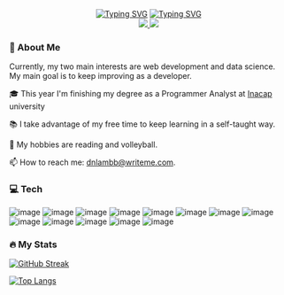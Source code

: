 <section align="center">
<a href="https://git.io/typing-svg"><img src="https://readme-typing-svg.demolab.com?font=Exo&weight=500&size=40&duration=4000&pause=1000&color=F0A500&center=true&vCenter=true&repeat=false&width=450&lines=Daniel+Cordero" alt="Typing SVG" /></a>
<a href="https://git.io/typing-svg"><img src="https://readme-typing-svg.demolab.com?font=Exo&weight=400&size=30&duration=4000&pause=1000&color=FFF&center=true&vCenter=true&width=560&lines=Frontend+Developer;1+year+of+experience+in+personal+projects" alt="Typing SVG" /></a>
</section>

<section id="badges" align="center">
  <a href="https://www.linkedin.com/in/daniel-cordero-mel%C3%A9ndez/">
    <img src="https://img.shields.io/badge/LinkedIn-292733?style=for-the-badge&logo=linkedin&logoColor=white" />
  </a>
  
  
  <a href="https://dnlambb.com/">
    <img src="https://img.shields.io/badge/portfolio-292733?style=for-the-badge" />    
  </a>
  
</section>

### 🚀 About Me

Currently, my two main interests are web development and data science. My main goal is to keep improving as a developer.

🎓 This year I'm finishing my degree as a Programmer Analyst at [Inacap](https://portales.inacap.cl) university

📚 I take advantage of my free time to keep learning in a self-taught way.

🌱 My hobbies are reading and volleyball.

📫 How to reach me: dnlambb@writeme.com.

### 💻 Tech
![image](https://img.shields.io/badge/JavaScript-323330?style=for-the-badge&logo=javascript&logoColor=F7DF1E)
![image](https://img.shields.io/badge/React-20232A?style=for-the-badge&logo=react&logoColor=61DAFB)
![image](https://img.shields.io/badge/HTML5-E34F26?style=for-the-badge&logo=html5&logoColor=white)
![image](https://img.shields.io/badge/CSS3-1572B6?style=for-the-badge&logo=css3&logoColor=white)
![image](https://img.shields.io/badge/CSS3-1572B6?style=for-the-badge&logo=css3&logoColor=white)
![image](https://img.shields.io/badge/Tailwind_CSS-38B2AC?style=for-the-badge&logo=tailwind-css&logoColor=white)
![image](https://img.shields.io/badge/Sass-CC6699?style=for-the-badge&logo=sass&logoColor=white)
![image](https://img.shields.io/badge/Astro-0C1222?style=for-the-badge&logo=astro&logoColor=FDFDFE)
![image](https://img.shields.io/badge/Vite-B73BFE?style=for-the-badge&logo=vite&logoColor=FFD62E)
![image](https://img.shields.io/badge/MySQL-005C84?style=for-the-badge&logo=mysql&logoColor=white)
![image](https://img.shields.io/badge/MongoDB-4EA94B?style=for-the-badge&logo=mongodb&logoColor=white)
![image](https://img.shields.io/badge/Node.js-339933?style=for-the-badge&logo=nodedotjs&logoColor=white)
![image](https://img.shields.io/badge/Express.js-000000?style=for-the-badge&logo=express&logoColor=white)

### 🔥 My Stats

[![GitHub Streak](https://streak-stats.demolab.com?user=dnlambb&theme=slateorange&hide_border=true&date_format=M%20j%5B%2C%20Y%5D)](https://git.io/streak-stats)

[![Top Langs](https://github-readme-stats.vercel.app/api/top-langs/?username=dnlambb&theme=slateorange&layout=compact)](https://github.com/anuraghazra/github-readme-stats)
